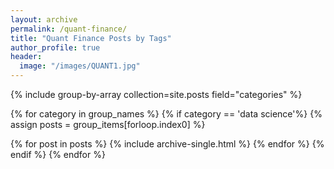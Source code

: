 ```yaml
---
layout: archive
permalink: /quant-finance/
title: "Quant Finance Posts by Tags"
author_profile: true
header:
  image: "/images/QUANT1.jpg"
---
```

{% include group-by-array collection=site.posts field="categories" %}

{% for category in group_names %}
{% if category == 'data science'%}
  {% assign posts = group_items[forloop.index0] %}
  <!-- <h2 id="{{ tag | slugify }}" class="archive__subtitle">{{ tag }}</h2> -->
  {% for post in posts %}
    {% include archive-single.html %}
  {% endfor %}
{% endif %}
{% endfor %}
